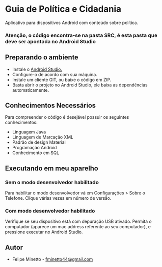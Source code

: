 # Guia de Política e Cidadania #

Aplicativo para dispositivos Android com conteúdo sobre política.

### Atenção, o código encontra-se na pasta SRC, é esta pasta que deve ser apontada no Android Studio

## Preparando o ambiente

* Instale o [Android Studio.](d.android.com)
* Configure-o de acordo com sua máquina.
* Instale um cliente GIT, ou baixe o código em ZIP.
* Basta abrir o projeto no Android Studio, ele baixa as dependências automaticamente.

## Conhecimentos Necessários

Para compreender o código é desejável possuir os seguintes conhecimentos:

* Linguagem Java
* Linguagem de Marcação XML
* Padrão de design Material
* Programação Android
* Conhecimento em SQL

## Executando em meu aparelho

### Sem o modo desenvolvedor habilitado

Para habilitar o modo desenvolvedor vá em Configurações > Sobre o Telefone. Clique várias vezes em número de versão.

### Com modo desenvolvedor habilitado

Verifique se seu dispositivo está com depuração USB ativado. Permita o computador (aparece um mac address referente ao seu computador), e pressione executar no Android Studio. 

## Autor
* Felipe Minetto - fminetto44@gmail.com  